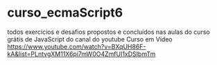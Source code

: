 # curso_ecmaScript6
 todos exercícios e desafios propostos e concluídos nas aulas do curso grátis de JavaScript do canal do youtube Curso em Vídeo
 https://www.youtube.com/watch?v=BXqUH86F-kA&list=PLntvgXM11X6pi7mW0O4ZmfUI1xDSIbmTm
